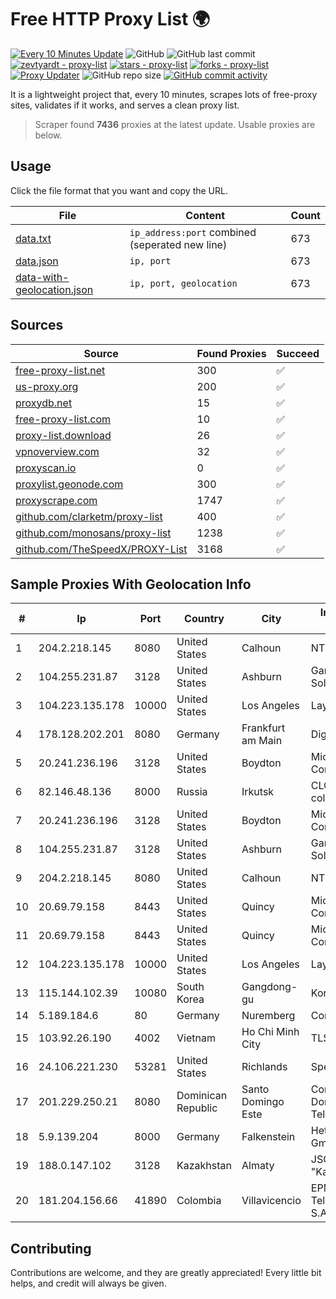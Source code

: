 
# Free HTTP Proxy List 🌍

[![Every 10 Minutes Update](https://github.com/mertguvencli/http-proxy-list/actions/workflows/main.yml/badge.svg?branch=main)](https://github.com/mertguvencli/http-proxy-list/actions/workflows/main.yml)
![GitHub](https://img.shields.io/github/license/mertguvencli/http-proxy-list)
![GitHub last commit](https://img.shields.io/github/last-commit/mertguvencli/http-proxy-list)
[![zevtyardt - proxy-list](https://img.shields.io/static/v1?label=zevtyardt&message=proxy-list&color=blue&logo=github)](https://github.com/zevtyardt/proxy-list "Go to GitHub repo")
[![stars - proxy-list](https://img.shields.io/github/stars/zevtyardt/proxy-list?style=social)](https://github.com/zevtyardt/proxy-list)
[![forks - proxy-list](https://img.shields.io/github/forks/zevtyardt/proxy-list?style=social)](https://github.com/zevtyardt/proxy-list)
[![Proxy Updater](https://github.com/zevtyardt/proxy-list/workflows/Proxy%20Updater/badge.svg)](https://github.com/zevtyardt/proxy-list/actions?query=workflow:"Proxy+Updater")
![GitHub repo size](https://img.shields.io/github/repo-size/zevtyardt/proxy-list)
[![GitHub commit activity](https://img.shields.io/github/commit-activity/m/zevtyardt/proxy-list?logo=commits)](https://github.com/zevtyardt/proxy-list/commits/main)

It is a lightweight project that, every 10 minutes, scrapes lots of free-proxy sites, validates if it works, and serves a clean proxy list.

> Scraper found **7436** proxies at the latest update. Usable proxies are below.

## Usage

Click the file format that you want and copy the URL.

|File|Content|Count|
|----|-------|-----|
|[data.txt](https://raw.githubusercontent.com/mertguvencli/http-proxy-list/main/proxy-list/data.txt)|`ip_address:port` combined (seperated new line)|673|
|[data.json](https://raw.githubusercontent.com/mertguvencli/http-proxy-list/main/proxy-list/data.json)|`ip, port`|673|
|[data-with-geolocation.json](https://raw.githubusercontent.com/mertguvencli/http-proxy-list/main/proxy-list/data-with-geolocation.json)|`ip, port, geolocation`|673|

## Sources

|Source|Found Proxies|Succeed|
|------|-------------|-------|
|[free-proxy-list.net](https://free-proxy-list.net)|300|✅|
|[us-proxy.org](https://www.us-proxy.org)|200|✅|
|[proxydb.net](http://proxydb.net)|15|✅|
|[free-proxy-list.com](https://free-proxy-list.com/?page=&port=&type%5B%5D=http&type%5B%5D=https&up_time=0&search=Search)|10|✅|
|[proxy-list.download](https://www.proxy-list.download/HTTP)|26|✅|
|[vpnoverview.com](https://vpnoverview.com/privacy/anonymous-browsing/free-proxy-servers)|32|✅|
|[proxyscan.io](https://www.proxyscan.io)|0|✅|
|[proxylist.geonode.com](https://proxylist.geonode.com/api/proxy-list?limit=300&page=1&sort_by=lastChecked&sort_type=desc&protocols=http,https)|300|✅|
|[proxyscrape.com](https://api.proxyscrape.com/v2/?request=displayproxies&protocol=http&timeout=10000&country=all&ssl=all&anonymity=all)|1747|✅|
|[github.com/clarketm/proxy-list](https://raw.githubusercontent.com/clarketm/proxy-list/master/proxy-list-raw.txt)|400|✅|
|[github.com/monosans/proxy-list](https://raw.githubusercontent.com/monosans/proxy-list/main/proxies/http.txt)|1238|✅|
|[github.com/TheSpeedX/PROXY-List](https://raw.githubusercontent.com/TheSpeedX/PROXY-List/master/http.txt)|3168|✅|


## Sample Proxies With Geolocation Info

|#|Ip|Port|Country|City|Internet Service Provider|
|-|--|----|-------|----|-------------------------|
|1|204.2.218.145|8080|United States|Calhoun|NTT America, Inc.|
|2|104.255.231.87|3128|United States|Ashburn|Garrison Network Solutions LLC|
|3|104.223.135.178|10000|United States|Los Angeles|LayerHost|
|4|178.128.202.201|8080|Germany|Frankfurt am Main|DigitalOcean|
|5|20.241.236.196|3128|United States|Boydton|Microsoft Corporation|
|6|82.146.48.136|8000|Russia|Irkutsk|CLOUD WebDC collocation|
|7|20.241.236.196|3128|United States|Boydton|Microsoft Corporation|
|8|104.255.231.87|3128|United States|Ashburn|Garrison Network Solutions LLC|
|9|204.2.218.145|8080|United States|Calhoun|NTT America, Inc.|
|10|20.69.79.158|8443|United States|Quincy|Microsoft Corporation|
|11|20.69.79.158|8443|United States|Quincy|Microsoft Corporation|
|12|104.223.135.178|10000|United States|Los Angeles|LayerHost|
|13|115.144.102.39|10080|South Korea|Gangdong-gu|Korea Telecom|
|14|5.189.184.6|80|Germany|Nuremberg|Contabo GmbH|
|15|103.92.26.190|4002|Vietnam|Ho Chi Minh City|TLSOFT|
|16|24.106.221.230|53281|United States|Richlands|Spectrum|
|17|201.229.250.21|8080|Dominican Republic|Santo Domingo Este|Compañía Dominicana de Teléfonos S. A.|
|18|5.9.139.204|8000|Germany|Falkenstein|Hetzner Online GmbH|
|19|188.0.147.102|3128|Kazakhstan|Almaty|JSC "KazTransCom"|
|20|181.204.156.66|41890|Colombia|Villavicencio|EPM Telecomunicaciones S.A. E.S.P.|



## Contributing

Contributions are welcome, and they are greatly appreciated! Every
little bit helps, and credit will always be given.

